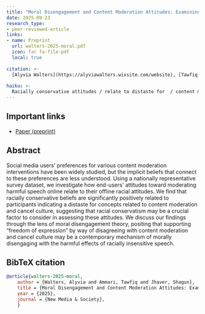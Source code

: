 ```yaml
---
title: "Moral Disengagement and Content Moderation Attitudes: Examining How Apathy to Online Harms May Disguise Racially Conservative Beliefs"
date: 2025-09-23
research_type: 
- peer-reviewed-article
links:
- name: Preprint
  url: walters-2025-moral.pdf
  icon: far fa-file-pdf
  local: true     
  
citation: >-
  [Alyvia Walters](https://alyviawalters.wixsite.com/website), [Tawfiq Ammari](https://sites.comminfo.rutgers.edu/tammari/), and **Shagun Jhaver** (2025), “Moral Disengagement and Content Moderation Attitudes: Examining How Apathy to Online Harms May Disguise Racially Conservative Beliefs,” Accepted in *New Media & Society*
  
haiku: >-
  Racially conservative attitudes / relate to distaste for  / content moderation
---
```


## Important links

- [Paper (preprint)](walters-2025-moral.pdf)

## Abstract

Social media users’ preferences for various content moderation interventions have been widely studied, but the implicit beliefs that connect to these preferences are less understood. Using a nationally representative survey dataset, we investigate how end-users’ attitudes toward moderating harmful speech online relate to their offline racial attitudes. We find that racially conservative beliefs are significantly positively related to participants indicating a distaste for concepts related to content moderation and cancel culture, suggesting that racial conservatism may be a crucial factor to consider in assessing these attitudes. We discuss our findings through the lens of moral disengagement theory, positing that supporting “freedom of expression” by way of disagreeing with content moderation and cancel culture may be a contemporary mechanism of morally disengaging with the harmful effects of racially insensitive speech.

## BibTeX citation

```bibtex
@article{walters-2025-moral,
    author = {Walters, Alyvia and Ammari, Tawfiq and Jhaver, Shagun}, 
    title = {Moral Disengagement and Content Moderation Attitudes: Examining How Apathy to Online Harms May Disguise Racially Conservative Beliefs}, 
    year = {2025}, 
    journal = {New Media & Society}, 
    }
    
```